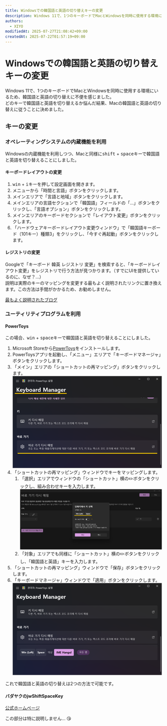 ```yaml
---
title: Windowsでの韓国語と英語の切り替えキーの変更
description: Windows 11で、1つのキーボードでMacとWindowsを同時に使用する環境にいるため、韓国語と英語の切り替えに不便を感じました。\
authors:
  - XIYO
modifiedAt: 2025-07-27T21:08:42+09:00
createdAt: 2025-07-22T01:57:19+09:00
---
```

# Windowsでの韓国語と英語の切り替えキーの変更

Windows 11で、1つのキーボードでMacとWindowsを同時に使用する環境にいるため、韓国語と英語の切り替えに不便を感じました。\
どのキーで韓国語と英語を切り替えるか悩んだ結果、Macの韓国語と英語の切り替えに従うことに決めました。

## キーの変更

### オペレーティングシステムの内蔵機能を利用

Windowsの内蔵機能を利用しつつ、Macと同様に<kbd>shift</kbd> + <kbd>space</kbd>キーで韓国語と英語を切り替えることにしました。

#### キーボードレイアウトの変更

1. <kbd>win</kbd> + <kbd>i</kbd>キーを押して設定画面を開きます。
2. メニューから「時間と言語」ボタンをクリックします。
3. メインエリアで「言語と地域」ボタンをクリックします。
4. メインエリアの言語セクションで「韓国語」フィールドの「...」ボタンをクリックし、「言語オプション」ボタンをクリックします。
5. メインエリアのキーボードセクションで「レイアウト変更」ボタンをクリックします。
6. 「ハードウェアキーボードレイアウト変更ウィンドウ」で「韓国語キーボード（101キー）種類3」をクリックし、「今すぐ再起動」ボタンをクリックします。

#### レジストリの変更

Googleで「キーボード 韓英 レジストリ 変更」を検索すると、「キーボードレイアウト変更」をレジストリで行う方法が見つかります。（すでにUIを提供しているのに、なぜ？...）\
説明は実際のキーのマッピングを変更する最もよく説明されたリンクに置き換えます。この方法は手間がかかるため、お勧めしません。

[最もよく説明されたブログ](https://lightinglife.tistory.com/entry/%EC%9C%88%EB%8F%84%EC%9A%B0%EC%97%90%EC%84%9C-%EB%A7%A5%EC%B2%98%EB%9F%BC-Capslock%EC%BA%A1%EC%8A%A4%EB%9D%BD%ED%82%A4%EB%A5%BC-%ED%95%9C%EC%98%81%ED%82%A4%EB%A1%9C-%EB%B3%80%EA%B2%BD%ED%95%98%EB%8A%94-%EB%B0%A9%EB%B2%95by-%EB%A0%88%EC%A7%80%EC%8A%A4%ED%8A%B8%EB%A6%AC-%ED%8E%B8%EC%A7%91#google_vignette)

### ユーティリティプログラムを利用

#### PowerToys

この場合、<kbd>win</kbd> + <kbd>space</kbd>キーで韓国語と英語を切り替えることにしました。

1. Microsoft Storeから[PowerToys](https://apps.microsoft.com/store/detail/XP89DCGQ3K6VLD?ocid=pdpshare)をインストールします。
2. PowerToysアプリを起動し、「メニュー」エリアで「キーボードマネージャ」ボタンをクリックします。
3. 「メイン」エリアの「ショートカットの再マッピング」ボタンをクリックします。
   ![キーボードマネージャエリアでのショートカットの再マッピング](./assets/changing-the-korean-english-switch-key-20240918110239147.png)
4. 「ショートカットの再マッピング」ウィンドウでキーをマッピングします。
   1. 「選択」エリアでウィンドウの「ショートカット」横の✏️ボタンをクリックし、組み合わせキーを入力します。
      ![Windowsキーとスペースの組み合わせキーを韓国語と英語に使用](./assets/changing-the-korean-english-switch-key-20240918110408909.png)
   2. 「対象」エリアでも同様に「ショートカット」横の✏️ボタンをクリックし、「韓国語と英語」キーを入力します。
5. 「ショートカットの再マッピング」ウィンドウで「保存」ボタンをクリックします。
6. 「キーボードマネージャ」ウィンドウで「適用」ボタンをクリックします。
   ![韓国語と英語キーが追加で登録された状態](./assets/changing-the-korean-english-switch-key-20240918110510904.png)

これで韓国語と英語の切り替えは2つの方法で可能です。

#### バダヤクのjwShiftSpaceKey

[公式ホームページ](https://badayak.com/entry/WinHanEng-jwShiftSpaceKey)

この部分は特に説明しません... 😘

